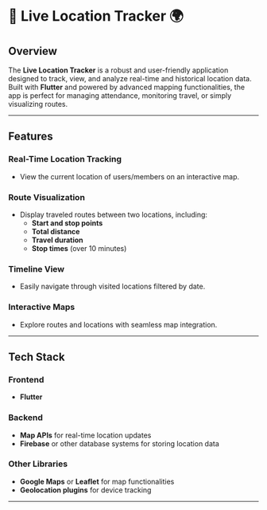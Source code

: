 # 🚀 Live Location Tracker 🌍

## Overview
The **Live Location Tracker** is a robust and user-friendly application designed to track, view, and analyze real-time and historical location data. Built with **Flutter** and powered by advanced mapping functionalities, the app is perfect for managing attendance, monitoring travel, or simply visualizing routes.

---

## Features

### Real-Time Location Tracking
- View the current location of users/members on an interactive map.

### Route Visualization
- Display traveled routes between two locations, including:
  - **Start and stop points**
  - **Total distance**
  - **Travel duration**
  - **Stop times** (over 10 minutes)

### Timeline View
- Easily navigate through visited locations filtered by date.

### Interactive Maps
- Explore routes and locations with seamless map integration.

---

## Tech Stack

### Frontend
- **Flutter**

### Backend
- **Map APIs** for real-time location updates
- **Firebase** or other database systems for storing location data

### Other Libraries
- **Google Maps** or **Leaflet** for map functionalities
- **Geolocation plugins** for device tracking

---
